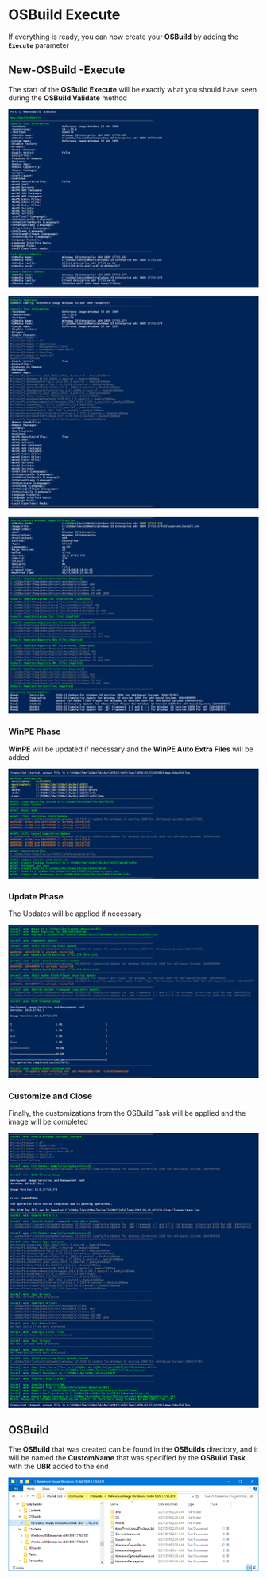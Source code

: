 # OSBuild Execute

If everything is ready, you can now create your **OSBuild** by adding the **`Execute`** parameter

## New-OSBuild -Execute

The start of the **OSBuild Execute** will be exactly what you should have seen during the **OSBuild Validate** method

![](../../../../.gitbook/assets/image%20%2819%29.png)

![](../../../../.gitbook/assets/image%20%2880%29.png)

![](../../../../.gitbook/assets/image%20%28242%29.png)

### WinPE Phase

**WinPE** will be updated if necessary and the **WinPE Auto Extra Files** will be added

![](../../../../.gitbook/assets/image%20%2883%29.png)

### Update Phase

The Updates will be applied if necessary

![](../../../../.gitbook/assets/image%20%2892%29.png)

### Customize and Close

Finally, the customizations from the OSBuild Task will be applied and the image will be completed

![](../../../../.gitbook/assets/image%20%2817%29.png)

## OSBuild

The **OSBuild** that was created can be found in the **OSBuilds** directory, and it will be named the **CustomName** that was specified by the **OSBuild Task** with the **UBR** added to the end

![](../../../../.gitbook/assets/image%20%2875%29.png)




